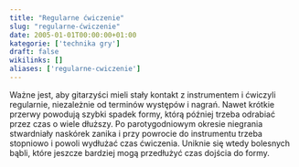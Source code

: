 ```yaml
---
title: "Regularne ćwiczenie"
slug: "regularne-ćwiczenie"
date: 2005-01-01T00:00:00+01:00
kategorie: ['technika gry']
draft: false
wikilinks: []
aliases: ['regularne-cwiczenie']
---
```

Ważne jest, aby gitarzyści mieli stały kontakt z instrumentem i ćwiczyli
regularnie, niezależnie od terminów występów i nagrań. Nawet krótkie
przerwy powodują szybki spadek formy, którą później trzeba odrabiać
przez czas o wiele dłuższy. Po parotygodniowym okresie niegrania
stwardniały naskórek zanika i przy powrocie do instrumentu trzeba
stopniowo i powoli wydłużać czas ćwiczenia. Uniknie się wtedy bolesnych
bąbli, które jeszcze bardziej mogą przedłużyć czas dojścia do formy.

